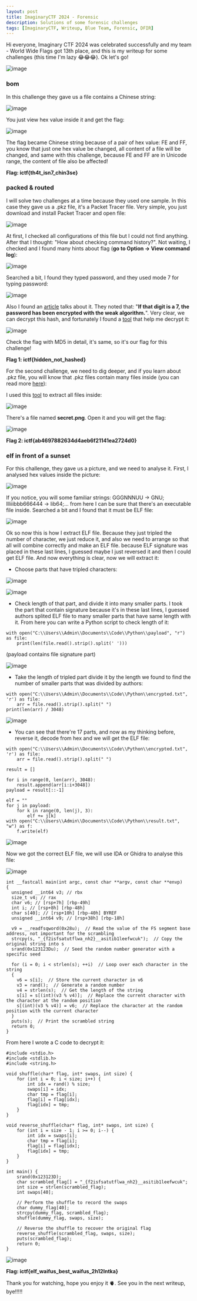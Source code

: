 ```yaml
---
layout: post
title: ImaginaryCTF 2024 - Forensic
description: Solutions of some forensic challenges
tags: [ImaginaryCTF, Writeup, Blue Team, Forensic, DFIR]
---
```


Hi everyone, Imaginary CTF 2024 was celebrated successfully and my team - World Wide Flags got 13th place, and this is my writeup for some challenges (this time I'm lazy 😂😂😂). Ok let's go!

![image](https://github.com/user-attachments/assets/3f99d1a4-38bd-41a9-be0b-9c973a4ede3a)

### bom 

In this challenge they gave us a file contains a Chinese string: 

![image](https://github.com/user-attachments/assets/52072e7d-2321-4515-9762-4762fba7a44c)

You just view hex value inside it and get the flag: 

![image](https://github.com/user-attachments/assets/591c300a-650e-4abb-ab35-5294c3f7588c)

The flag became Chinese string because of a pair of hex value: FE and FF, you know that just one hex value be changed, all content of a file will be changed, and same with this challenge, because FE and FF are in Unicode range, 
the content of file also be affected! 

**Flag: ictf{th4t_isn7_chin3se}**

### packed & routed

I will solve two challenges at a time because they used one sample. In this case they gave us a .pkz file, it's a Packet Tracer file. Very simple, you just download and install Packet Tracer and open file: 

![image](https://github.com/user-attachments/assets/0972b207-f291-4459-86bd-e9d58f9100b3)

At first, I checked all configurations of this file but I could not find anything. After that I thought: "How about checking command history?". Not waiting, I checked and I found many hints about flag (**go to Option -> View command log**):

![image](https://github.com/user-attachments/assets/4770f1ce-aa57-4904-aefa-6b4efb365b7a)

Searched a bit, I found they typed password, and they used mode 7 for typing password:

![image](https://github.com/user-attachments/assets/12d867d3-3cf4-4f99-8cc9-6b9c50b19a98)

Also I found an [article](https://www.cisco.com/c/en/us/support/docs/security-vpn/remote-authentication-dial-user-service-radius/107614-64.html) talks about it. They noted that: "**If that digit is a 7, the password has been encrypted with the weak algorithm.**".
Very clear, we can decrypt this hash, and fortunately I found a [tool](https://packetlife.net/toolbox/type7/) that help me decrypt it: 

![image](https://github.com/user-attachments/assets/8bac5db2-d609-4e02-999a-e8c10bcaf676)

Check the flag with MD5 in detail, it's same, so it's our flag for this challenge!

**Flag 1: ictf{hidden_not_hashed}**

For the second challenge, we need to dig deeper, and if you learn about .pkz file, you will know that .pkz files contain many files inside (you can read more [here](https://contenthub.netacad.com/legacy/I2PT/1.1/en/course/files/4.2.1.1%20Video%20-%20PT%20File%20Types.pdf)):

I used this [tool](https://www.ezyzip.com/open-extract-pkz-file.html) to extract all files inside:

![image](https://github.com/user-attachments/assets/887a16bb-be02-40a8-a772-e034f994163d)

There's a file named **secret.png**. Open it and you will get the flag: 

![image](https://github.com/user-attachments/assets/e62eb0d7-8d68-47db-878a-9c78d11be652)

**Flag 2: ictf{ab4697882634d4aeb6f21141ea2724d0}**

### elf in front of a sunset

For this challenge, they gave us a picture, and we need to analyse it. First, I analysed hex values inside the picture: 

![image](https://github.com/user-attachments/assets/4b606cde-c47b-4b91-9659-18854755c0d0)

If you notice, you will some familiar strings: GGGNNNUU -> GNU; llliiibbb666444 -> lib64;... from here I can be sure that there's an executable file inside. Searched a bit and I found that it must be ELF file: 

![image](https://github.com/user-attachments/assets/ed0e45ee-b1a9-4e59-9fbe-c70d33512030)

Ok so now this is how I extract ELF file. Because they just tripled the number of character, we just reduce it, and also we need to arrange so that all will combine correctly and make an ELF file. because ELF signature was placed in these last lines, I guessed maybe I just reversed it and then I could get ELF file. And now everything is clear, now we will extract it:

- Choose parts that have tripled characters:

![image](https://github.com/user-attachments/assets/41b892d0-6f91-4887-85f1-eba779ac0462)

![image](https://github.com/user-attachments/assets/f7144cf9-4bce-4799-bb9f-201871ac5c20)

- Check length of that part, and divide it into many smaller parts. I took the part that contain signature because it's in these last lines, I guessed authors splited ELF file to many smaller parts that have same length with it. From here you can write a Python script to check length of it:

```
with open("C:\\Users\\Admin\\Documents\\Code\\Python\\payload", "r") as file:
    print(len(file.read().strip().split(' ')))
```

(payload contains file signature part)

![image](https://github.com/user-attachments/assets/69e77f30-5c12-4f2c-afdb-cdab55d022fd)

- Take the length of tripled part divide it by the length we found to find the number of smaller parts that was divided by authors:

```
with open("C:\\Users\\Admin\\Documents\\Code\\Python\\encrypted.txt", 'r') as file:
    arr = file.read().strip().split(" ")
print(len(arr) / 3048)
```

![image](https://github.com/user-attachments/assets/f491ca1b-642a-469f-91da-5410fe1ce518)

- You can see that there're 17 parts, and now as my thinking before, reverse it, decode from hex and we will get the ELF file:

```
with open("C:\\Users\\Admin\\Documents\\Code\\Python\\encrypted.txt", 'r') as file:
    arr = file.read().strip().split(" ")

result = []

for i in range(0, len(arr), 3048):
    result.append(arr[i:i+3048])
payload = result[::-1]

elf = ""
for j in payload: 
    for k in range(0, len(j), 3):
        elf += j[k]
with open("C:\\Users\\Admin\\Documents\\Code\\Python\\result.txt", "w") as f:
    f.write(elf)
```

![image](https://github.com/user-attachments/assets/91a27fb3-e292-4ddc-83ea-25ee8676e806)

Now we got the correct ELF file, we will use IDA or Ghidra to analyse this file: 

![image](https://github.com/user-attachments/assets/551ec689-9371-414c-8e5a-5bed93e1b442)

```
int __fastcall main(int argc, const char **argv, const char **envp)
{
  unsigned __int64 v3; // rbx
  size_t v4; // rax
  char v6; // [rsp+7h] [rbp-49h]
  int i; // [rsp+8h] [rbp-48h]
  char s[40]; // [rsp+10h] [rbp-40h] BYREF
  unsigned __int64 v9; // [rsp+38h] [rbp-18h]

  v9 = __readfsqword(0x28u);  // Read the value of the FS segment base address, not important for the scrambling
  strcpy(s, "_{f2isfsatutflwa_nh2}__asitib1leefwcuk");  // Copy the original string into s
  srand(0x123123Du);  // Seed the random number generator with a specific seed

  for (i = 0; i < strlen(s); ++i)  // Loop over each character in the string
  {
    v6 = s[i];  // Store the current character in v6
    v3 = rand();  // Generate a random number
    v4 = strlen(s);  // Get the length of the string
    s[i] = s[(int)(v3 % v4)];  // Replace the current character with the character at the random position
    s[(int)(v3 % v4)] = v6;  // Replace the character at the random position with the current character
  }
  puts(s);  // Print the scrambled string
  return 0;
}
```

From here I wrote a C code to decrypt it: 

```
#include <stdio.h>
#include <stdlib.h>
#include <string.h>

void shuffle(char* flag, int* swaps, int size) {
    for (int i = 0; i < size; i++) {
        int idx = rand() % size;
        swaps[i] = idx;
        char tmp = flag[i];
        flag[i] = flag[idx];
        flag[idx] = tmp;
    }
}

void reverse_shuffle(char* flag, int* swaps, int size) {
    for (int i = size - 1; i >= 0; i--) {
        int idx = swaps[i];
        char tmp = flag[i];
        flag[i] = flag[idx];
        flag[idx] = tmp;
    }
}

int main() {
    srand(0x123123D);
    char scrambled_flag[] = "_{f2isfsatutflwa_nh2}__asitib1leefwcuk";
    int size = strlen(scrambled_flag);
    int swaps[40];

    // Perform the shuffle to record the swaps
    char dummy_flag[40];
    strcpy(dummy_flag, scrambled_flag);
    shuffle(dummy_flag, swaps, size);

    // Reverse the shuffle to recover the original flag
    reverse_shuffle(scrambled_flag, swaps, size);
    puts(scrambled_flag);
    return 0;
}
```

![image](https://github.com/user-attachments/assets/d059a564-6fa9-4bf4-add1-50ef061d03e1)

**Flag: ictf{elf_waifus_best_waifus_2h12lntka}**

Thank you for watching, hope you enjoy it 🫀. See you in the next writeup, bye!!!!!






